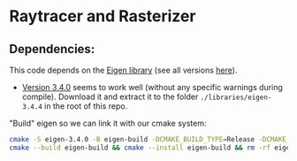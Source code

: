 # Raytracer and Rasterizer

## Dependencies:

This code depends on the [Eigen library](http://eigen.tuxfamily.org/index.php?title=Main_Page#Download) (see all versions [here](https://gitlab.com/libeigen/eigen/-/releases)).
* [Version 3.4.0](https://gitlab.com/libeigen/eigen/-/releases/3.4.0) seems to work well (without any specific warnings during compile).  Download it and extract it to the folder `./libraries/eigen-3.4.4` in the root of this repo.

"Build" eigen so we can link it with our cmake system:
````bash
cmake -S eigen-3.4.0 -B eigen-build -DCMAKE_BUILD_TYPE=Release -DCMAKE_INSTALL_PREFIX="$PWD/eigen-3.4.0_install"
cmake --build eigen-build && cmake --install eigen-build && rm -rf eigen-build
````